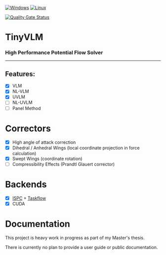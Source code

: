 [![Windows](https://github.com/samayala22/tinyvlm/actions/workflows/windows.yaml/badge.svg)](https://github.com/samayala22/tinyvlm/actions/workflows/windows.yaml)
[![Linux](https://github.com/samayala22/tinyvlm/actions/workflows/linux.yaml/badge.svg)](https://github.com/samayala22/tinyvlm/actions/workflows/linux.yaml)
<!-- [![MacOS](https://github.com/AER8875-2022/AeroFLEX/actions/workflows/macos.yaml/badge.svg)](https://github.com/AER8875-2022/AeroFLEX/actions/workflows/macos.yaml) -->
[![Quality Gate Status](https://sonarcloud.io/api/project_badges/measure?project=samayala22_tinyvlm&metric=alert_status)](https://sonarcloud.io/summary/new_code?id=samayala22_tinyvlm)

# TinyVLM

### High Performance Potential Flow Solver
---

## Features:

- [X] VLM
- [X] NL-VLM
- [X] UVLM
- [ ] NL-UVLM
- [ ] Panel Method

# Correctors

- [X] High angle of attack correction
- [X] Dihedral / Anhedral Wings (local coordinate projection in force calculation)
- [X] Swept Wings (coordinate rotation)
- [ ] Compressibility Effects (Prandtl Glauert corrector)

# Backends

- [X] [ISPC](https://github.com/ispc/ispc) + [Taskflow](https://github.com/taskflow/taskflow)
- [X] CUDA

# Documentation

This project is heavy work in progress as part of my Master's thesis. 

There is currently no plan to provide a user guide or public documentation. 